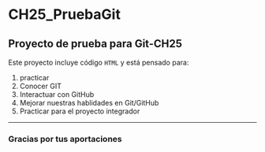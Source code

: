 # CH25_PruebaGit
## Proyecto de prueba para Git-CH25

Este proyecto incluye código `HTML` y está pensado para:
1. practicar
2. Conocer GIT
3. Interactuar con GitHub
4. Mejorar nuestras hablidades en Git/GitHub
5. Practicar para el proyecto integrador

---

### Gracias por tus aportaciones

 